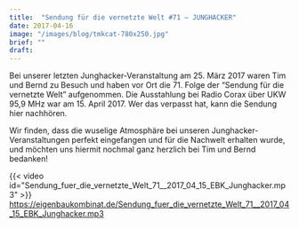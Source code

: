 ```yaml
---
title:  "Sendung für die vernetzte Welt #71 – JUNGHACKER"
date: 2017-04-16
image: "/images/blog/tmkcat-780x250.jpg"
brief: ""
draft: 
---
```


Bei unserer letzten Junghacker-Veranstaltung am 25. März 2017 waren Tim und Bernd zu Besuch und haben vor Ort die 71. Folge der “Sendung für die vernetzte Welt” aufgenommen. Die Ausstahlung bei Radio Corax über UKW 95,9 MHz war am 15. April 2017. Wer das verpasst hat, kann die Sendung hier nachhören.

Wir finden, dass die wuselige Atmosphäre bei unseren Junghacker-Veranstaltungen perfekt eingefangen und für die Nachwelt erhalten wurde, und möchten uns hiermit nochmal ganz herzlich bei Tim und Bernd bedanken!

{{< video id="Sendung_fuer_die_vernetzte_Welt_71__2017_04_15_EBK_Junghacker.mp3" >}}
https://eigenbaukombinat.de/Sendung_fuer_die_vernetzte_Welt_71__2017_04_15_EBK_Junghacker.mp3
